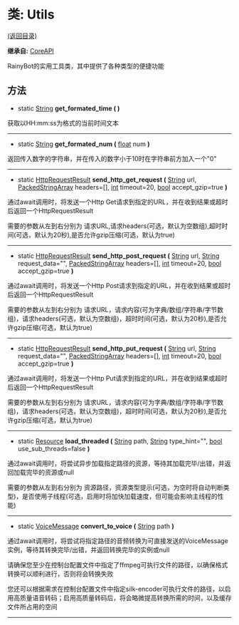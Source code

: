 # 类: Utils  
[(返回目录)](README.md)  
  
**继承自:** [CoreAPI](CoreAPI.md)  
  
RainyBot的实用工具类，其中提供了各种类型的便捷功能  
  
## 方法 
  
- static [String](https://docs.godotengine.org/en/latest/classes/class_string.html) **get_formated_time ( )**  
  
获取以HH:mm:ss为格式的当前时间文本  
  
---  
  
- static [String](https://docs.godotengine.org/en/latest/classes/class_string.html) **get_formated_num (** [float](https://docs.godotengine.org/en/latest/classes/class_float.html) num **)**  
  
返回传入数字的字符串，并在传入的数字小于10时在字符串前方加入一个"0"  
  
---  
  
- static [HttpRequestResult](HttpRequestResult.md) **send_http_get_request (** [String](https://docs.godotengine.org/en/latest/classes/class_string.html) url, [PackedStringArray](https://docs.godotengine.org/en/latest/classes/class_packedstringarray.html) headers=[], [int](https://docs.godotengine.org/en/latest/classes/class_int.html) timeout=20, [bool](https://docs.godotengine.org/en/latest/classes/class_bool.html) accept_gzip=true **)**  
  
通过await调用时，将发送一个Http Get请求到指定的URL，并在收到结果或超时后返回一个HttpRequestResult   
  
需要的参数从左到右分别为 请求URL,请求headers(可选，默认为空数组),超时时间(可选，默认为20秒),是否允许gzip压缩(可选，默认为true)  
  
---  
  
- static [HttpRequestResult](HttpRequestResult.md) **send_http_post_request (** [String](https://docs.godotengine.org/en/latest/classes/class_string.html) url, [String](https://docs.godotengine.org/en/latest/classes/class_string.html) request_data="", [PackedStringArray](https://docs.godotengine.org/en/latest/classes/class_packedstringarray.html) headers=[], [int](https://docs.godotengine.org/en/latest/classes/class_int.html) timeout=20, [bool](https://docs.godotengine.org/en/latest/classes/class_bool.html) accept_gzip=true **)**  
  
通过await调用时，将发送一个Http Post请求到指定的URL，并在收到结果或超时后返回一个HttpRequestResult   
  
需要的参数从左到右分别为 请求URL，请求内容(可为字典/数组/字符串/字节数组)，请求headers(可选，默认为空数组)，超时时间(可选，默认为20秒),是否允许gzip压缩(可选，默认为true)  
  
---  
  
- static [HttpRequestResult](HttpRequestResult.md) **send_http_put_request (** [String](https://docs.godotengine.org/en/latest/classes/class_string.html) url, [String](https://docs.godotengine.org/en/latest/classes/class_string.html) request_data="", [PackedStringArray](https://docs.godotengine.org/en/latest/classes/class_packedstringarray.html) headers=[], [int](https://docs.godotengine.org/en/latest/classes/class_int.html) timeout=20, [bool](https://docs.godotengine.org/en/latest/classes/class_bool.html) accept_gzip=true **)**  
  
通过await调用时，将发送一个Http Put请求到指定的URL，并在收到结果或超时后返回一个HttpRequestResult   
  
需要的参数从左到右分别为 请求URL，请求内容(可为字典/数组/字符串/字节数组)，请求headers(可选，默认为空数组)，超时时间(可选，默认为20秒),是否允许gzip压缩(可选，默认为true)  
  
---  
  
- static [Resource](https://docs.godotengine.org/en/latest/classes/class_resource.html) **load_threaded (** [String](https://docs.godotengine.org/en/latest/classes/class_string.html) path, [String](https://docs.godotengine.org/en/latest/classes/class_string.html) type_hint="", [bool](https://docs.godotengine.org/en/latest/classes/class_bool.html) use_sub_threads=false **)**  
  
通过await调用时，将尝试异步加载指定路径的资源，等待其加载完毕/出错，并返回加载完毕的资源或null   
  
需要的参数从左到右分别为 资源路径，资源类型提示(可选，为空时将自动判断类型)，是否使用子线程(可选，启用时将加快加载速度，但可能会影响主线程的性能)  
  
---  
  
- static [VoiceMessage](VoiceMessage.md) **convert_to_voice (** [String](https://docs.godotengine.org/en/latest/classes/class_string.html) path **)**  
  
通过await调用时，将尝试将指定路径的音频转换为可直接发送的VoiceMessage实例，等待其转换完毕/出错，并返回转换完毕的实例或null   
  
请确保您至少在控制台配置文件中指定了ffmpeg可执行文件的路径，以确保格式转换可以顺利进行，否则将会转换失败   
  
您还可以根据需求在控制台配置文件中指定silk-encoder可执行文件的路径，以启用高质量语音转码；启用高质量转码后，将会略微提高转换所需的时间，以及缓存文件所占用的空间  
  
---  
  

